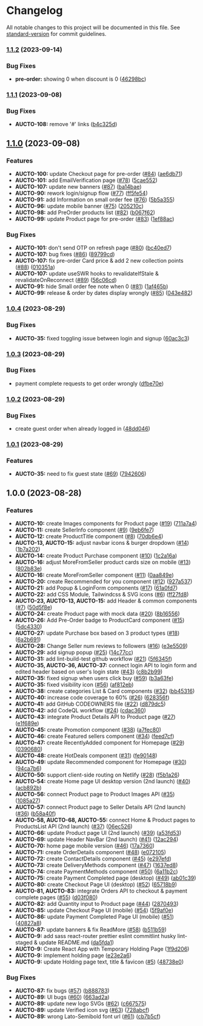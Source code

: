 # Changelog

All notable changes to this project will be documented in this file. See [standard-version](https://github.com/conventional-changelog/standard-version) for commit guidelines.

### [1.1.2](https://github.com/AuctoMarket/BuyerMarketplace/compare/1.1.1...1.1.2) (2023-09-14)

### Bug Fixes

- **pre-order:** showing 0 when discount is 0 ([46298bc](https://github.com/AuctoMarket/BuyerMarketplace/commit/46298bcba9086fd40803def1f3695db8e982f335))

### [1.1.1](https://github.com/AuctoMarket/BuyerMarketplace/compare/1.1.0...1.1.1) (2023-09-08)

### Bug Fixes

- **AUCTO-108:** remove '#' links ([b4c325d](https://github.com/AuctoMarket/BuyerMarketplace/commit/b4c325d87e35cff9e5924145f535da28a44d164f))

## [1.1.0](https://github.com/AuctoMarket/BuyerMarketplace/compare/1.0.4...1.1.0) (2023-09-08)

### Features

- **AUCTO-100:** update Checkout page for pre-order ([#84](https://github.com/AuctoMarket/BuyerMarketplace/issues/84)) ([ae6db71](https://github.com/AuctoMarket/BuyerMarketplace/commit/ae6db71820668861519646b801d6fd75e6cb4c5c))
- **AUCTO-101:** add EmailVerification page ([#78](https://github.com/AuctoMarket/BuyerMarketplace/issues/78)) ([5cae552](https://github.com/AuctoMarket/BuyerMarketplace/commit/5cae552895f5c0a091b1722d1dacd7627a4bf6fd))
- **AUCTO-107:** update new banners ([#87](https://github.com/AuctoMarket/BuyerMarketplace/issues/87)) ([ba14bae](https://github.com/AuctoMarket/BuyerMarketplace/commit/ba14baee9271da28384cbb563a364bcd33b9feeb))
- **AUCTO-90:** rework login/signup flow ([#77](https://github.com/AuctoMarket/BuyerMarketplace/issues/77)) ([ff5fe54](https://github.com/AuctoMarket/BuyerMarketplace/commit/ff5fe54eff612fcb4d9327c65ad52747e4bacc72))
- **AUCTO-91:** add Information on small order fee ([#76](https://github.com/AuctoMarket/BuyerMarketplace/issues/76)) ([5b5a355](https://github.com/AuctoMarket/BuyerMarketplace/commit/5b5a3552de9138e45fbd6a64601cb6340de41864))
- **AUCTO-96:** update mobile banner ([#75](https://github.com/AuctoMarket/BuyerMarketplace/issues/75)) ([205210c](https://github.com/AuctoMarket/BuyerMarketplace/commit/205210c0d9d0d01637210fcb7e82460a9e3312f3))
- **AUCTO-98:** add PreOrder products list ([#82](https://github.com/AuctoMarket/BuyerMarketplace/issues/82)) ([b067f62](https://github.com/AuctoMarket/BuyerMarketplace/commit/b067f620c4cfbec3db4b21d0d7f2bd48f3748970))
- **AUCTO-99:** update Product page for pre-order ([#83](https://github.com/AuctoMarket/BuyerMarketplace/issues/83)) ([1ef88ac](https://github.com/AuctoMarket/BuyerMarketplace/commit/1ef88acee22d36d1c3d5c08765472c0de0a7146b))

### Bug Fixes

- **AUCTO-101:** don't send OTP on refresh page ([#80](https://github.com/AuctoMarket/BuyerMarketplace/issues/80)) ([bc40ed7](https://github.com/AuctoMarket/BuyerMarketplace/commit/bc40ed7baab23a0f495bd3ffd1e0a5b645122886))
- **AUCTO-107:** bug fixes ([#86](https://github.com/AuctoMarket/BuyerMarketplace/issues/86)) ([89799cd](https://github.com/AuctoMarket/BuyerMarketplace/commit/89799cddf6396aaa88473f86b717e772995bc3f9))
- **AUCTO-107:** fix pre-order Card price & add 2 new collection points ([#88](https://github.com/AuctoMarket/BuyerMarketplace/issues/88)) ([010351a](https://github.com/AuctoMarket/BuyerMarketplace/commit/010351a8aa0dbcf59fbb67bbd3fecdfec307df88))
- **AUCTO-107:** update useSWR hooks to revalidateIfStale & revalidateOnReconnect ([#89](https://github.com/AuctoMarket/BuyerMarketplace/issues/89)) ([56c06cd](https://github.com/AuctoMarket/BuyerMarketplace/commit/56c06cd7095fb863d7c40dcc27f02dc67a88be88))
- **AUCTO-91:** hide Small order fee note when 0 ([#81](https://github.com/AuctoMarket/BuyerMarketplace/issues/81)) ([1af465b](https://github.com/AuctoMarket/BuyerMarketplace/commit/1af465ba0b9f29a25c07b70caae06c1f71172961))
- **AUCTO-99:** release & order by dates display wrongly ([#85](https://github.com/AuctoMarket/BuyerMarketplace/issues/85)) ([043e482](https://github.com/AuctoMarket/BuyerMarketplace/commit/043e482b81ec3f62306c6133bdddcf83d2b5ea14))

### [1.0.4](https://github.com/AuctoMarket/BuyerMarketplace/compare/1.0.3...1.0.4) (2023-08-29)

### Bug Fixes

- **AUCTO-35:** fixed toggling issue between login and signup ([60ac3c3](https://github.com/AuctoMarket/BuyerMarketplace/commit/60ac3c3fdce573dd4d414f64d96191ba968ae1c0))

### [1.0.3](https://github.com/AuctoMarket/BuyerMarketplace/compare/1.0.2...1.0.3) (2023-08-29)

### Bug Fixes

- payment complete requests to get order wrongly ([dfbe70e](https://github.com/AuctoMarket/BuyerMarketplace/commit/dfbe70ea51db5bbef42bc80604f9b5d79cbb3c29))

### [1.0.2](https://github.com/AuctoMarket/BuyerMarketplace/compare/1.0.1...1.0.2) (2023-08-29)

### Bug Fixes

- create guest order when already logged in ([48dd046](https://github.com/AuctoMarket/BuyerMarketplace/commit/48dd0461cc17785c8c38e9a193ec84ec3524e189))

### [1.0.1](https://github.com/AuctoMarket/BuyerMarketplace/compare/1.0.0...1.0.1) (2023-08-29)

### Features

- **AUCTO-35:** need to fix guest state ([#69](https://github.com/AuctoMarket/BuyerMarketplace/issues/69)) ([7942606](https://github.com/AuctoMarket/BuyerMarketplace/commit/79426060aead2e3e0c57162c6d6ed2593a36da81))

## 1.0.0 (2023-08-28)

### Features

- **AUCTO-10:** create Images components for Product page ([#19](https://github.com/AuctoMarket/BuyerMarketplace/issues/19)) ([711a7a4](https://github.com/AuctoMarket/BuyerMarketplace/commit/711a7a4ad08e83e1abdb9dac13c5410c698a0d6d))
- **AUCTO-11:** create SellerInfo component ([#9](https://github.com/AuctoMarket/BuyerMarketplace/issues/9)) ([9eb6fe7](https://github.com/AuctoMarket/BuyerMarketplace/commit/9eb6fe7d12cd8cd1b92b866041f14ef2670d8e5e))
- **AUCTO-12:** create ProductTitle component ([#8](https://github.com/AuctoMarket/BuyerMarketplace/issues/8)) ([70db6e4](https://github.com/AuctoMarket/BuyerMarketplace/commit/70db6e431203c4b4f8b321e5e13bf027597c775e))
- **AUCTO-13, AUCTO-15:** adjust navbar icons & burger dropdown ([#14](https://github.com/AuctoMarket/BuyerMarketplace/issues/14)) ([1b7a202](https://github.com/AuctoMarket/BuyerMarketplace/commit/1b7a20204603e539e38848af4b3649ddf6f5f9a1))
- **AUCTO-14:** create Product Purchase component ([#10](https://github.com/AuctoMarket/BuyerMarketplace/issues/10)) ([1c2a16a](https://github.com/AuctoMarket/BuyerMarketplace/commit/1c2a16a03c60aafda7b6862f6487198526f74903))
- **AUCTO-16:** adjust MoreFromSeller product cards size on mobile ([#13](https://github.com/AuctoMarket/BuyerMarketplace/issues/13)) ([802b83e](https://github.com/AuctoMarket/BuyerMarketplace/commit/802b83e5905abdaf44445fe1ec8f41749103f62c))
- **AUCTO-16:** create MoreFromSeller component ([#11](https://github.com/AuctoMarket/BuyerMarketplace/issues/11)) ([0aa849e](https://github.com/AuctoMarket/BuyerMarketplace/commit/0aa849e8473f9b3dc79cfa6c27fbf2509cc60fbe))
- **AUCTO-20:** create Recommended for you component ([#12](https://github.com/AuctoMarket/BuyerMarketplace/issues/12)) ([927a537](https://github.com/AuctoMarket/BuyerMarketplace/commit/927a537d05696d00e08c58eb3d18771394118e32))
- **AUCTO-21:** add Popup & LoginForm components ([#17](https://github.com/AuctoMarket/BuyerMarketplace/issues/17)) ([61a0fd7](https://github.com/AuctoMarket/BuyerMarketplace/commit/61a0fd70363f3d6ae46e1e3ec90a4feaa3ba79fd))
- **AUCTO-22:** add CSS Module, Tailwindcss & SVG icons ([#6](https://github.com/AuctoMarket/BuyerMarketplace/issues/6)) ([ff27fd8](https://github.com/AuctoMarket/BuyerMarketplace/commit/ff27fd8b3c8e19fcd27376f32ce9bd89e8880aba))
- **AUCTO-23, AUCTO-13, AUCTO-15:** add Header & common components ([#7](https://github.com/AuctoMarket/BuyerMarketplace/issues/7)) ([50d5f8e](https://github.com/AuctoMarket/BuyerMarketplace/commit/50d5f8ee302ccb281afe6d889fa46baaa6429e2a))
- **AUCTO-24:** create Product page with mock data ([#20](https://github.com/AuctoMarket/BuyerMarketplace/issues/20)) ([8b16556](https://github.com/AuctoMarket/BuyerMarketplace/commit/8b1655658adddbd89f3ae5c41aa6355c6b3caaf9))
- **AUCTO-26:** Add Pre-Order badge to ProductCard component ([#15](https://github.com/AuctoMarket/BuyerMarketplace/issues/15)) ([5dc4330](https://github.com/AuctoMarket/BuyerMarketplace/commit/5dc433053b573f6806f92946740c2df74ac951f7))
- **AUCTO-27:** update Purchase box based on 3 product types ([#18](https://github.com/AuctoMarket/BuyerMarketplace/issues/18)) ([6a2b691](https://github.com/AuctoMarket/BuyerMarketplace/commit/6a2b691b58cc3ee20110ef1c351cafb9f5480efa))
- **AUCTO-28:** Change Seller num reviews to followers ([#16](https://github.com/AuctoMarket/BuyerMarketplace/issues/16)) ([e3e5509](https://github.com/AuctoMarket/BuyerMarketplace/commit/e3e5509320967249c59ba543f9cac5e3623d285f))
- **AUCTO-29:** add signup popup ([#25](https://github.com/AuctoMarket/BuyerMarketplace/issues/25)) ([14c77cc](https://github.com/AuctoMarket/BuyerMarketplace/commit/14c77ccf58472682628667b1a579b2f9acb694e7))
- **AUCTO-31:** add lint-build-test github workflow ([#21](https://github.com/AuctoMarket/BuyerMarketplace/issues/21)) ([5f6345f](https://github.com/AuctoMarket/BuyerMarketplace/commit/5f6345f692a78f47de764313ae787ea7b788f9c6))
- **AUCTO-35, AUCTO-36, AUCTO-37:** connect login API to login form and edited header based on user's login state ([#43](https://github.com/AuctoMarket/BuyerMarketplace/issues/43)) ([c8b2b99](https://github.com/AuctoMarket/BuyerMarketplace/commit/c8b2b99280384649facea2b5f6048f297bfc9a49))
- **AUCTO-35:** fixed signup when users click buy ([#59](https://github.com/AuctoMarket/BuyerMarketplace/issues/59)) ([b3a63fe](https://github.com/AuctoMarket/BuyerMarketplace/commit/b3a63feb84586f8b590129821df0c372fff0bcaf))
- **AUCTO-35:** fixed visibility icon ([#56](https://github.com/AuctoMarket/BuyerMarketplace/issues/56)) ([af812eb](https://github.com/AuctoMarket/BuyerMarketplace/commit/af812eb6932eb5b963c51580ea0567c75bf8f57d))
- **AUCTO-38:** create categories List & Card components ([#32](https://github.com/AuctoMarket/BuyerMarketplace/issues/32)) ([bb45316](https://github.com/AuctoMarket/BuyerMarketplace/commit/bb45316629319b547727308bee95866a36c70a20))
- **AUCTO-40:** increase code coverage to 60% ([#26](https://github.com/AuctoMarket/BuyerMarketplace/issues/26)) ([628356f](https://github.com/AuctoMarket/BuyerMarketplace/commit/628356ff7467c0b9ff998eed6689623827d78b53))
- **AUCTO-41:** add GitHub CODEOWNERS file ([#22](https://github.com/AuctoMarket/BuyerMarketplace/issues/22)) ([d879dc5](https://github.com/AuctoMarket/BuyerMarketplace/commit/d879dc5d4c9e0cfdc4b7bac39c529dff99b1b037))
- **AUCTO-42:** add CodeQL workflow ([#24](https://github.com/AuctoMarket/BuyerMarketplace/issues/24)) ([cdac360](https://github.com/AuctoMarket/BuyerMarketplace/commit/cdac360559b700117617cd4c901104839a856272))
- **AUCTO-43:** integrate Product Details API to Product page ([#27](https://github.com/AuctoMarket/BuyerMarketplace/issues/27)) ([e1f689e](https://github.com/AuctoMarket/BuyerMarketplace/commit/e1f689eb6f2618039ad12d6d930d3052493fab39))
- **AUCTO-45:** create Promotion component ([#38](https://github.com/AuctoMarket/BuyerMarketplace/issues/38)) ([a7fec80](https://github.com/AuctoMarket/BuyerMarketplace/commit/a7fec809fa69631d4ddecacfbc11c483bed30309))
- **AUCTO-46:** create Featured sellers component ([#34](https://github.com/AuctoMarket/BuyerMarketplace/issues/34)) ([feed7cf](https://github.com/AuctoMarket/BuyerMarketplace/commit/feed7cf25790b2910354467ddd0ba066c26fcc48))
- **AUCTO-47:** create RecentlyAdded component for Homepage ([#29](https://github.com/AuctoMarket/BuyerMarketplace/issues/29)) ([0390680](https://github.com/AuctoMarket/BuyerMarketplace/commit/0390680896cce94eb4dc3057691e012be46a32ad))
- **AUCTO-48:** create HotDeals component ([#31](https://github.com/AuctoMarket/BuyerMarketplace/issues/31)) ([fe90148](https://github.com/AuctoMarket/BuyerMarketplace/commit/fe90148dce1d27e897b4a0d256f6904c351bfa34))
- **AUCTO-49:** update Recommended component for Homepage ([#30](https://github.com/AuctoMarket/BuyerMarketplace/issues/30)) ([94ca7b6](https://github.com/AuctoMarket/BuyerMarketplace/commit/94ca7b64d08262bb35b03a2e6d29a59e13d53aa1))
- **AUCTO-50:** support client-side routing on Netlify ([#28](https://github.com/AuctoMarket/BuyerMarketplace/issues/28)) ([f5b1a26](https://github.com/AuctoMarket/BuyerMarketplace/commit/f5b1a26d5e121f8736869355c32d2c6c0de5a070))
- **AUCTO-54:** create Home page UI desktop version (2nd launch) ([#40](https://github.com/AuctoMarket/BuyerMarketplace/issues/40)) ([acb892b](https://github.com/AuctoMarket/BuyerMarketplace/commit/acb892bbabe612bb2995ba1e94586709695b23d8))
- **AUCTO-56:** connect Product page to Product Images API ([#35](https://github.com/AuctoMarket/BuyerMarketplace/issues/35)) ([1085a27](https://github.com/AuctoMarket/BuyerMarketplace/commit/1085a2714dc05f68f70b777e57c0f6c7a265f37f))
- **AUCTO-57:** connect Product page to Seller Details API (2nd launch) ([#36](https://github.com/AuctoMarket/BuyerMarketplace/issues/36)) ([b58a40f](https://github.com/AuctoMarket/BuyerMarketplace/commit/b58a40fa2003832b4fad702ca5dfbc3118f6b88e))
- **AUCTO-58, AUCTO-68, AUCTO-55:** connect Home & Product pages to ProductsList API (2nd launch) ([#37](https://github.com/AuctoMarket/BuyerMarketplace/issues/37)) ([06ec526](https://github.com/AuctoMarket/BuyerMarketplace/commit/06ec5263ef14918eb0a63019cbf39d9635009b14))
- **AUCTO-66:** update Product page UI (2nd launch) ([#39](https://github.com/AuctoMarket/BuyerMarketplace/issues/39)) ([a53fd53](https://github.com/AuctoMarket/BuyerMarketplace/commit/a53fd532c27d1eb4c9213669a6b69676a5cea9f0))
- **AUCTO-69:** update Header NavBar (2nd launch) ([#41](https://github.com/AuctoMarket/BuyerMarketplace/issues/41)) ([12ac294](https://github.com/AuctoMarket/BuyerMarketplace/commit/12ac29429e03c75c4b886276404c54f636d9add6))
- **AUCTO-70:** home page mobile version ([#46](https://github.com/AuctoMarket/BuyerMarketplace/issues/46)) ([17a7360](https://github.com/AuctoMarket/BuyerMarketplace/commit/17a736074ddc897acfe8a3efab9edb32bbe6e0b8))
- **AUCTO-71:** create OrderDetails component ([#48](https://github.com/AuctoMarket/BuyerMarketplace/issues/48)) ([e072105](https://github.com/AuctoMarket/BuyerMarketplace/commit/e0721050ba5dbbc6c8c5666da1d9ac40e542b5a7))
- **AUCTO-72:** create ContactDetails component ([#45](https://github.com/AuctoMarket/BuyerMarketplace/issues/45)) ([e297efd](https://github.com/AuctoMarket/BuyerMarketplace/commit/e297efd3107fbb3bce92f72d1686222d98fd6a0c))
- **AUCTO-73:** create DeliveryMethods component ([#47](https://github.com/AuctoMarket/BuyerMarketplace/issues/47)) ([1637ed8](https://github.com/AuctoMarket/BuyerMarketplace/commit/1637ed86ff35f8fb7c8cda80fad61218386e45e3))
- **AUCTO-74:** create PaymentMethods component ([#50](https://github.com/AuctoMarket/BuyerMarketplace/issues/50)) ([6a11b2c](https://github.com/AuctoMarket/BuyerMarketplace/commit/6a11b2c2b0caaaec3d7ad94994453e9b94041a9a))
- **AUCTO-75:** create Payment Completed page (desktop) ([#49](https://github.com/AuctoMarket/BuyerMarketplace/issues/49)) ([ab01c39](https://github.com/AuctoMarket/BuyerMarketplace/commit/ab01c39f314f80b70a69aa2b1df546523351c69e))
- **AUCTO-80:** create Checkout Page UI (desktop) ([#52](https://github.com/AuctoMarket/BuyerMarketplace/issues/52)) ([65718b9](https://github.com/AuctoMarket/BuyerMarketplace/commit/65718b9bbd01cae645d8c28b69d2ea24b1aafeb4))
- **AUCTO-81, AUCTO-83:** integrate Orders API to checkout & payment complete pages ([#55](https://github.com/AuctoMarket/BuyerMarketplace/issues/55)) ([d03f080](https://github.com/AuctoMarket/BuyerMarketplace/commit/d03f08026c875c492487d2e6daaee09f977ffd95))
- **AUCTO-82:** add Quantity input to Product page ([#44](https://github.com/AuctoMarket/BuyerMarketplace/issues/44)) ([2870493](https://github.com/AuctoMarket/BuyerMarketplace/commit/2870493880698c1b12926854bff7d9a7ac0c4116))
- **AUCTO-85:** update Checkout Page UI (mobile) ([#54](https://github.com/AuctoMarket/BuyerMarketplace/issues/54)) ([5f9af0e](https://github.com/AuctoMarket/BuyerMarketplace/commit/5f9af0e782c115b5143154503084075d8fbcab9a))
- **AUCTO-86:** update Payment Completed Page UI (mobile) ([#51](https://github.com/AuctoMarket/BuyerMarketplace/issues/51)) ([40827a8](https://github.com/AuctoMarket/BuyerMarketplace/commit/40827a81ad4bd14a56499c915748a88946e9104d))
- **AUCTO-87:** update banners & fix ReadMore ([#58](https://github.com/AuctoMarket/BuyerMarketplace/issues/58)) ([b511b59](https://github.com/AuctoMarket/BuyerMarketplace/commit/b511b59e1b6bbb908d3caf57a338e39031226a67))
- **AUCTO-9:** add sass react-router prettier eslint commitlint husky lint-staged & update README.md ([da5fda1](https://github.com/AuctoMarket/BuyerMarketplace/commit/da5fda1291bf6d11d1a7fde42d6aa155b9e3e85d))
- **AUCTO-9:** Create React App with Temporary Holding Page ([1f9d206](https://github.com/AuctoMarket/BuyerMarketplace/commit/1f9d2069c370f713c9c74f675338f9d60e1143ae))
- **AUCTO-9:** implement holding page ([e23e2a6](https://github.com/AuctoMarket/BuyerMarketplace/commit/e23e2a6667468fdf32c54709cde7ea2a8a7bbaaa))
- **AUCTO-9:** update Holding page text, title & favicon ([#5](https://github.com/AuctoMarket/BuyerMarketplace/issues/5)) ([48738e0](https://github.com/AuctoMarket/BuyerMarketplace/commit/48738e0c67bbdec81598ab877ab344e0bd2ce4ca))

### Bug Fixes

- **AUCTO-87:** fix bugs ([#57](https://github.com/AuctoMarket/BuyerMarketplace/issues/57)) ([b888783](https://github.com/AuctoMarket/BuyerMarketplace/commit/b8887836ae9301c016ce2c5d6b1934f4de95076c))
- **AUCTO-89:** UI bugs ([#60](https://github.com/AuctoMarket/BuyerMarketplace/issues/60)) ([663ad2a](https://github.com/AuctoMarket/BuyerMarketplace/commit/663ad2a916dfa6d1083009cced92117c5fd65477))
- **AUCTO-89:** update new logo SVGs ([#62](https://github.com/AuctoMarket/BuyerMarketplace/issues/62)) ([c667575](https://github.com/AuctoMarket/BuyerMarketplace/commit/c667575fbdf7dff6bd0eeb544e7e99e46037a359))
- **AUCTO-89:** update Verified icon svg ([#63](https://github.com/AuctoMarket/BuyerMarketplace/issues/63)) ([728abcf](https://github.com/AuctoMarket/BuyerMarketplace/commit/728abcfb8b9ef720421af594ef5cfe1d7def2b9a))
- **AUCTO-89:** wrong Lato-Semibold font url ([#61](https://github.com/AuctoMarket/BuyerMarketplace/issues/61)) ([cb7b5cf](https://github.com/AuctoMarket/BuyerMarketplace/commit/cb7b5cf93f105f80aa1cd216d8c5225b23e47cb6))
